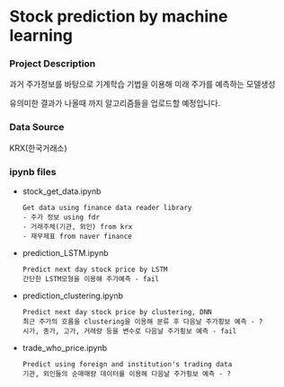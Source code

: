 # Stock prediction by machine learning

### Project Description

과거 주가정보를 바탕으로 기계학습 기법을 이용해 미래 주가를 예측하는 모델생성

유의미한 결과가 나올때 까지 알고리즘들을 업로드할 예정입니다.

### Data Source

KRX(한국거래소)

### ipynb files

- stock_get_data.ipynb 

  ```
  Get data using finance data reader library
  - 주가 정보 using fdr
  - 거래주체(기관, 외인) from krx
  - 재무제표 from naver finance
  ```

- prediction_LSTM.ipynb

  ```
  Predict next day stock price by LSTM
  간단한 LSTM모형을 이용해 주가예측 - fail
  ```

- prediction_clustering.ipynb 

  ```
  Predict next day stock price by clustering, DNN
  최근 주가의 흐름을 clustering을 이용해 분류 후 다음날 주가횡보 예측 - ?
  시가, 종가, 고가, 거래량 등을 변수로 다음날 주가횡보 예측 - fail
  ```

- trade_who_price.ipynb

  ```
  Predict using foreign and institution's trading data
  기관, 외인들의 순매매량 데이터를 이용해 다음날 주가횡보 예측 - ?
  ```

  